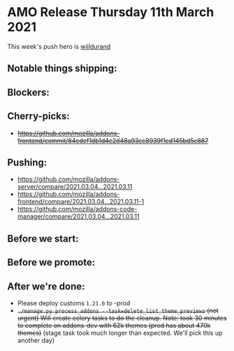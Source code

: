 
# AMO Release Thursday 11th March 2021

This week's push hero is [willdurand](https://github.com/willdurand)

## Notable things shipping:

## Blockers:

## Cherry-picks:
- ~~https://github.com/mozilla/addons-frontend/commit/84edef1db1d4c2d48a93cc8939f1cd145bd5c887~~

## Pushing:

- https://github.com/mozilla/addons-server/compare/2021.03.04...2021.03.11
- https://github.com/mozilla/addons-frontend/compare/2021.03.04...2021.03.11-1
- https://github.com/mozilla/addons-code-manager/compare/2021.03.04...2021.03.11

## Before we start:

## Before we promote:

## After we're done:

- Please deploy customs `1.21.0` to -prod
- ~~`./manage.py process_addons --task=delete_list_theme_previews` (not urgent) Will create celery tasks to do the cleanup.  Note: took 30 minutes to complete on addons-dev with 62k themes (prod has about 470k themes)~~  (stage task took much longer than expected.  We'll pick this up another day)
